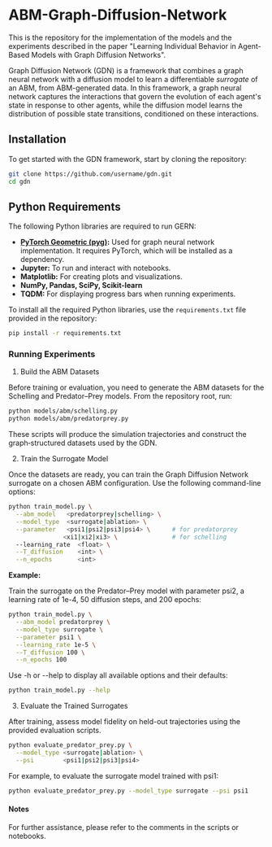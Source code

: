 # ABM-Graph-Diffusion-Network

This is the repository for the implementation of the models and the experiments described in the paper "Learning Individual Behavior in Agent-Based Models with Graph Diffusion Networks".

Graph Diffusion Network (GDN) is a framework that combines a graph neural network with a diffusion model to learn a differentiable _surrogate_ of an ABM, from ABM-generated data.
In this framework, a graph neural network captures the interactions that govern the evolution of each agent's state in response to other agents, while the diffusion model learns the distribution of possible state transitions, conditioned on these interactions.

## Installation

To get started with the GDN framework, start by cloning the repository:

   ```bash
   git clone https://github.com/username/gdn.git
   cd gdn
   ```

## Python Requirements

The following Python libraries are required to run GERN:

- **[PyTorch Geometric (pyg)](https://pytorch-geometric.readthedocs.io/):** Used for graph neural network implementation. It requires PyTorch, which will be installed as a dependency.
- **Jupyter:** To run and interact with notebooks.
- **Matplotlib:** For creating plots and visualizations.
- **NumPy, Pandas, SciPy, Scikit-learn**
- **TQDM:** For displaying progress bars when running experiments.

To install all the required Python libraries, use the `requirements.txt` file provided in the repository:

```bash
pip install -r requirements.txt
```

### Running Experiments

1. Build the ABM Datasets

Before training or evaluation, you need to generate the ABM datasets for the Schelling and Predator–Prey models.  From the repository root, run:
```bash
python models/abm/schelling.py
python models/abm/predatorprey.py
```
These scripts will produce the simulation trajectories and construct the graph‐structured datasets used by the GDN.

2.	Train the Surrogate Model

Once the datasets are ready, you can train the Graph Diffusion Network surrogate on a chosen ABM configuration. Use the following command-line options:

```bash
python train_model.py \
  --abm_model   <predatorprey|schelling> \
  --model_type  <surrogate|ablation> \
  --parameter   <psi1|psi2|psi3|psi4> \      # for predatorprey
               <xi1|xi2|xi3> \               # for schelling
  --learning_rate  <float> \
  --T_diffusion    <int> \
  --n_epochs       <int>
```

**Example:**

Train the surrogate on the Predator–Prey model with parameter psi2, a learning rate of 1e-4, 50 diffusion steps, and 200 epochs:

```bash
python train_model.py \
  --abm_model predatorprey \
  --model_type surrogate \
  --parameter psi1 \
  --learning_rate 1e-5 \
  --T_diffusion 100 \
  --n_epochs 100
```

Use -h or --help to display all available options and their defaults:

```bash
python train_model.py --help
```

3.	Evaluate the Trained Surrogates

After training, assess model fidelity on held-out trajectories using the provided evaluation scripts.

```bash
python evaluate_predator_prey.py \
  --model_type <surrogate|ablation> \
  --psi        <psi1|psi2|psi3|psi4>
```

For example, to evaluate the surrogate model trained with psi1:

```bash
python evaluate_predator_prey.py --model_type surrogate --psi psi1
```

#### Notes

For further assistance, please refer to the comments in the scripts or notebooks.

